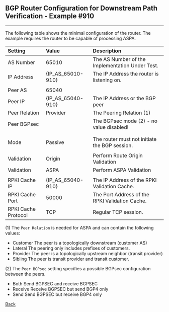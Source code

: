 ## BGP Router Configuration for Downstream Path Verification - Example #910
---
The following table shows the minimal configuration of the router. The example
requires the router to be capable of processing ASPA.

| Setting    | Value | Description                                             |
| :--------- | :---- | :------------------------------------------------------ | 
| AS Number  | 65010 |  The AS Number of the Implementation Under Test.        |
| IP Address | {IP_AS_65010-910} | The IP Address the router is listening on.  |
|            |       |                                                         |
| Peer AS    | 65040 |                                                         |
| Peer IP    | {IP_AS_65040-910} | The IP Address or the BGP peer              | 
| Peer Relation | Provider | The Peering Relation (1)                          |
| Peer BGPsec   |          | The BGPsec mode (2) - no value disabled!          | 
|            |         |                                                       |
|            |         |                                                       |
| Mode       | Passive | The router must not initiate the BGP session.         |
|            |         |                                                       |
| Validation | Origin  | Perform Route Origin Validation                       |
| Validation | ASPA    | Perform ASPA Validation                               |
|            |         |                                                       |
| RPKI Cache IP       | {IP_AS_65040-910} | The IP Address of the RPKI Validation Cache. |
| RPKI Cache Port     | 50000 | The Port Address of the RPKI Validation Cache. |
| RPKI Cache Protocol | TCP   | Regular TCP session.                           |

(1) The `Peer Relation` is  needed for ASPA and can contain the following values:
* Customer  The peer is a topologically downstream (customer AS)
* Lateral   The peering only includes prefixes of customers.
* Provider  The peer is a topologically upstream neighbor (transit provider)
* Sibling   The peer is transit provider and transit customer.

(2) The `Peer BGPsec` setting specifies a possible BGPsec configuration between the 
peers.
* Both     Send BGPSEC and receive BGPSEC
* Receive  Receive BGPSEC but send BGP4 only
* Send     Send BGPSEC but receive BGP4 only

[Back](exp910.README.tpl.md)
